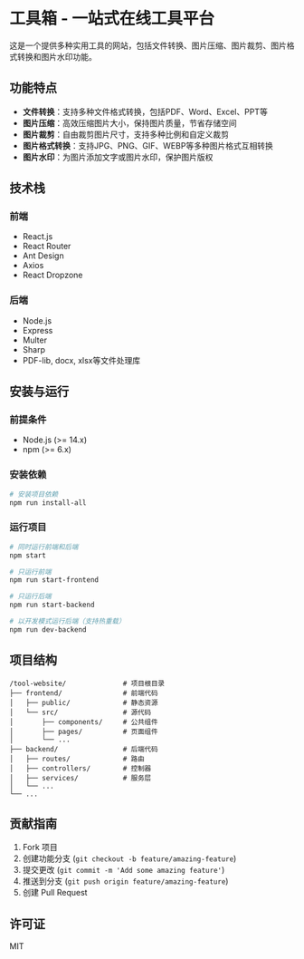 # 工具箱 - 一站式在线工具平台

这是一个提供多种实用工具的网站，包括文件转换、图片压缩、图片裁剪、图片格式转换和图片水印功能。

## 功能特点

- **文件转换**：支持多种文件格式转换，包括PDF、Word、Excel、PPT等
- **图片压缩**：高效压缩图片大小，保持图片质量，节省存储空间
- **图片裁剪**：自由裁剪图片尺寸，支持多种比例和自定义裁剪
- **图片格式转换**：支持JPG、PNG、GIF、WEBP等多种图片格式互相转换
- **图片水印**：为图片添加文字或图片水印，保护图片版权

## 技术栈

### 前端
- React.js
- React Router
- Ant Design
- Axios
- React Dropzone

### 后端
- Node.js
- Express
- Multer
- Sharp
- PDF-lib, docx, xlsx等文件处理库

## 安装与运行

### 前提条件
- Node.js (>= 14.x)
- npm (>= 6.x)

### 安装依赖

```bash
# 安装项目依赖
npm run install-all
```

### 运行项目

```bash
# 同时运行前端和后端
npm start

# 只运行前端
npm run start-frontend

# 只运行后端
npm run start-backend

# 以开发模式运行后端（支持热重载）
npm run dev-backend
```

## 项目结构

```
/tool-website/              # 项目根目录
├── frontend/               # 前端代码
│   ├── public/             # 静态资源
│   └── src/                # 源代码
│       ├── components/     # 公共组件
│       ├── pages/          # 页面组件
│       └── ...
├── backend/                # 后端代码
│   ├── routes/             # 路由
│   ├── controllers/        # 控制器
│   ├── services/           # 服务层
│   └── ...
└── ...
```

## 贡献指南

1. Fork 项目
2. 创建功能分支 (`git checkout -b feature/amazing-feature`)
3. 提交更改 (`git commit -m 'Add some amazing feature'`)
4. 推送到分支 (`git push origin feature/amazing-feature`)
5. 创建 Pull Request

## 许可证

MIT 
